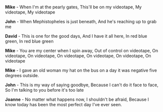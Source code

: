 **Mike** - When I'm at the pearly gates, This'll be on my videotape, My videotape, My videotape

**John** - When Mephistopheles is just beneath, And he's reaching up to grab me

**David** - This is one for the good days, And I have it all here, In red blue green, In red blue green

**Mike** - You are my center when I spin away, Out of control on videotape, On videotape, On videotape, On videotape, On videotape, On videotape, On videotape 

**Mike** - I gave an old woman my hat on the bus on a day it was negative five degrees outside.

**John** - This is my way of saying goodbye, Because I can't do it face to face, So I'm talking to you before it's too late

**Joanne** - No matter what happens now, I shouldn't be afraid, Because I know today has been the most perfect day I've ever seen.













